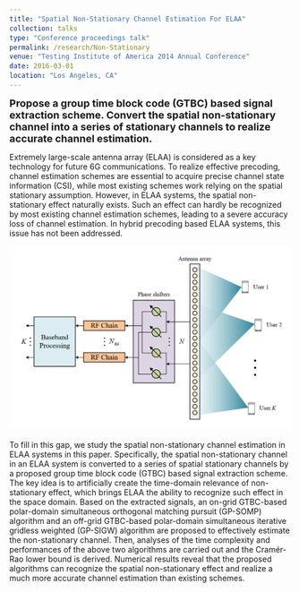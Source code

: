 ```yaml
---
title: "Spatial Non-Stationary Channel Estimation For ELAA"
collection: talks
type: "Conference proceedings talk"
permalink: /research/Non-Stationary
venue: "Testing Institute of America 2014 Annual Conference"
date: 2016-03-01
location: "Los Angeles, CA"
---
```


<font size = 4><b>Propose a group time block code (GTBC) based signal extraction scheme. Convert the spatial non-stationary channel into a series of stationary channels to realize accurate channel estimation.</b></font>

<p></p>

Extremely large-scale antenna array (ELAA) is considered as a key technology for future 6G communications. To realize effective precoding, channel estimation schemes are essential to acquire precise channel state information (CSI), while most existing schemes work relying on the spatial stationary assumption. However, in ELAA systems, the spatial non-stationary effect naturally exists. Such an effect can hardly be recognized by most existing channel estimation schemes, leading to a severe accuracy loss of channel estimation. In hybrid precoding based ELAA systems, this issue has not been addressed.

![non-1](../images/Non-1.png)

To fill in this gap, we study the spatial non-stationary channel estimation in ELAA systems in this paper. Specifically, the spatial non-stationary channel in an ELAA system is converted to a series of spatial stationary channels by a proposed group time block code (GTBC) based signal extraction scheme. The key idea is to artificially create the time-domain relevance of non-stationary effect, which brings ELAA the ability to recognize such effect in the space domain. Based on the extracted signals, an on-grid GTBC-based polar-domain simultaneous orthogonal matching pursuit (GP-SOMP) algorithm and an off-grid GTBC-based polar-domain simultaneous iterative gridless weighted (GP-SIGW) algorithm are proposed to effectively estimate the non-stationary channel. Then, analyses of the time complexity and performances of the above two algorithms are carried out and the Cramér-Rao lower bound is derived. Numerical results reveal that the proposed algorithms can recognize the spatial non-stationary effect and realize a much more accurate channel estimation than existing schemes.
